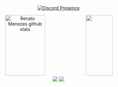 <div align="center">
<br><br>

[![Discord Presence](https://lanyard-profile-readme.vercel.app/api/307661022309777409?theme=black&bg=0d1117&animated=true&hideDiscrim=false&borderRadius=30px&idleMessage=Offline)](https://discord.com/users/307661022309777409)

<div align="center">  
  <img width="50%" height="190px" src="https://github-readme-stats-mene.vercel.app/api?username=Mene1&show_icons=true&count_private=true&hide_border=true&title_color=5bd2f4&icon_color=5bd2f4&text_color=c9d1d9&bg_color=0d1117" alt="Renato Menezes github stats" /> 
  <img width="41%" height="190px" src="https://github-readme-stats-mene.vercel.app/api/top-langs/?username=Mene1&layout=compact&hide_border=true&title_color=5bd2f4&text_color=5bd2f4&bg_color=0d1117" />
</div>

<!--!img width=100% src="https://capsule-render.vercel.app/api?type=waving&color=5bd2f4&height=95&section=footer"/-->

<div align="center">
  <a href="https://t.me/menerenato"><img src="https://img.shields.io/badge/Telegram-2CA5E0?style=for-the-badge&logo=telegram&logoColor=white"></a>
  <a href="https://instagram.com/menerenato"><img src="https://img.shields.io/badge/Instagram-2CA5E0?style=for-the-badge&logo=instagram&logoColor=white"></a>
  <br><br>
  </div>
